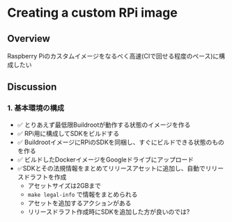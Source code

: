 # Creating a custom RPi image

## Overview

Raspberry Piのカスタムイメージをなるべく高速(CIで回せる程度のペース)に構成したい

## Discussion

### 1. 基本環境の構成

 - ✅ とりあえず最低限Buildrootが動作する状態のイメージを作る
 - ✅ RPi用に構成してSDKをビルドする
 - ✅ BuildrootイメージにRPiのSDKを同梱し、すぐにビルドできる状態のものを作る
 - ✅ ビルドしたDockerイメージをGoogleドライブにアップロード
 - ✅SDKとその法規情報をまとめてリリースアセットに追加し、自動でリリースドラフトを作成
   - アセットサイズは2GBまで
   - `make legal-info` で情報をまとめられる
   - アセットを追加するアクションがある
   - リリースドラフト作成時にSDKを追加した方が良いのでは?

